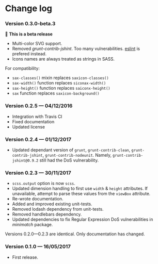 # Change log

### Version 0.3.0-beta.3

🌱 **This is a beta release**

- Multi-color SVG support.
- Removed *grunt-contrib-jshint*. Too many vulnerabilities. [eslint](http://eslint.org/) is prefered instead.
- Icons names are always treated as strings in SASS.

For compatibility:

- `sax-classes()` mixin replaces `saxicon-classes()`
- `sax-width()` function replaces `siconax-width()`
- `sax-height()` function replaces `saiconx-height()`
- `sax` function replaces `saxicon-background()`

### Version 0.2.5 — 04/12/2016

- Integration with Travis CI
- Fixed documentation
- Updated license

### Version 0.2.4 — 01/12/2017

- Updated dependant version of `grunt`, `grunt-contrib-clean`, `grunt-contrib-jshint`, `grunt-contrib-nodeunit`. Namely, `grunt-contrib-jshint@0.9.2` still had the DoS vulnerability.

### Version 0.2.3 — 30/11/2017

- `scss.output` option is now `scss`.
- Updated dimension handling to first use `width` & `height` attributes. If unavailable, attempt to parse these values from the `viewBox` attribute.
- Re-wrote documentation.
- Added and improved existing unit-tests.
- Removed lodash dependency from unit-tests.
- Removed handlebars dependency.
- Updated dependencies to fix Regular Expression DoS vulnerabilities in *minimatch* package.

Versions 0.2.0—0.2.3 are identical. Only documentation has changed.

### Version 0.1.0 — 16/05/2017

- First release.
